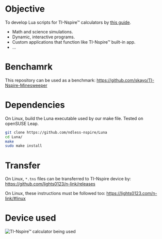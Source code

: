 # Objective

To develop Lua scripts for TI-Nspire™ calculators by [this guide](https://education.ti.com/en/resources/lua-scripting).

* Math and science simulations.
* Dynamic, interactive programs.
* Custom applications that function like TI-Nspire™ built-in app.
* ...

# Benchamrk

This repository can be used as a benchmark: https://github.com/skayo/TI-Nspire-Minesweeper

# Dependencies

On Linux, build the Luna executable used by our make file. Tested on openSUSE Leap.

```bash
git clone https://github.com/ndless-nspire/Luna
cd Luna/
make
sudo make install
```

# Transfer

On Linux, `*.tns` files can be transferred to TI-Nspire device by: https://github.com/lights0123/n-link/releases

On Linux, these instructions must be followed too: https://lights0123.com/n-link/#linux

# Device used

![TI-Nspire™ calculator being used](https://github.com/Megidd/TI-Nspire/assets/17475482/e4e76ee5-fea1-4fa3-97b4-342a835aef4b)
